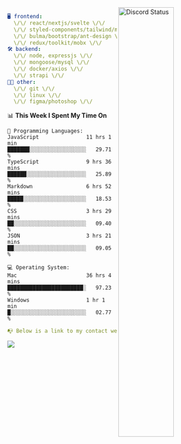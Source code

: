 
<a href="https://discord.com/users/279302975371870218" target="_blank">
    <img width="50%" align="right" alt="Discord Status" src="https://lanyard.cnrad.dev/api/279302975371870218?bg=161B22&borderRadius=5px%205px%200%200&hideTimestamp=true&idleMessage=Just%20chillin%27%20at%20the%20moment&animated=true">
</a>

```yaml
🖥️ frontend: 
  \/\/ react/nextjs/svelte \/\/
  \/\/ styled-components/tailwind/mui/
  \/\/ bulma/bootstrap/ant-design \/\/
  \/\/ redux/toolkit/mobx \/\/
🛠 backend: 
  \/\/ node, expressjs \/\/
  \/\/ mongoose/mysql \/\/
  \/\/ docker/axios \/\/
  \/\/ strapi \/\/
👨‍💻 other: 
  \/\/ git \/\/ 
  \/\/ linux \/\/
  \/\/ figma/photoshop \/\/
```
<!--START_SECTION:waka-->
📊 **This Week I Spent My Time On** 

```text
💬 Programming Languages: 
JavaScript               11 hrs 1 min        ███████░░░░░░░░░░░░░░░░░░   29.71 % 
TypeScript               9 hrs 36 mins       ██████░░░░░░░░░░░░░░░░░░░   25.89 % 
Markdown                 6 hrs 52 mins       █████░░░░░░░░░░░░░░░░░░░░   18.53 % 
CSS                      3 hrs 29 mins       ██░░░░░░░░░░░░░░░░░░░░░░░   09.40 % 
JSON                     3 hrs 21 mins       ██░░░░░░░░░░░░░░░░░░░░░░░   09.05 % 

💻 Operating System: 
Mac                      36 hrs 4 mins       ████████████████████████░   97.23 % 
Windows                  1 hr 1 min          █░░░░░░░░░░░░░░░░░░░░░░░░   02.77 % 
```


<!--END_SECTION:waka-->
```yaml
📭 Below is a link to my contact website 
```
<a href="https://mxns.xyz" target="_black"> <img src="https://img.shields.io/badge/website-161B22?style=for-the-badge&logo=About.me&logoColor=white"></img> <a/>
